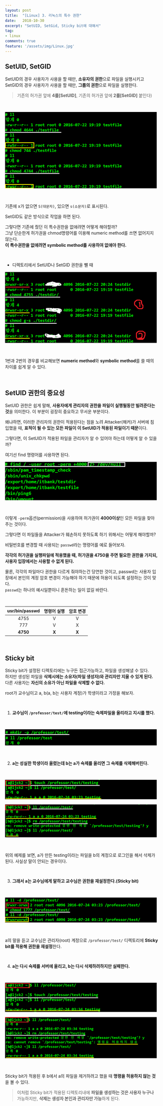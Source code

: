 ```yaml
---
layout: post
title:  "[Linux] 3. 리눅스의 특수 권한"
date:   2018-10-30
excerpt: "SetUID, SetGid, Sticky bit에 대해서"
tag:
- linux
comments: true
feature: '/assets/img/Linux.jpg'
---
```


## SetUID, SetGID

SetUID의 경우 사용자가 사용을 할 때만, **소유자의 권한**으로 파일을 실행시키고 SetGID의 경우 사용자가 사용을 할 때만, **그룹의 권한**으로 파일을 실행한다.

> 기존의 허가권 앞에 **4를[SetUID]**, 기존의 허가권 앞에 **2를[SetGID]** 붙인다)

<br/>

![SetUID](/assets/img/linux_setUID.png)

<br/>

기존에 x가 없으면 `S(대문자)`, 있으면 `s(소문자)`로 표시된다.

SetGID도 같은 방식으로 작업을 하면 된다.

그렇다면 기존에 줬던 이 특수권한을 없애려면 어떻게 해야할까?<br/>
그냥 단순한게 허가권을 chmod명령어를 이용해 numeric method를 쓰면 없어지지 않는다.<br/>
**이 특수권한을 없애려면 symbolic method를 사용하여 없애야 한다.**

<br/>

* 디렉토리에서 SetUID나 SetGID 권한을 뺄 때

![SetUID](/assets/img/linux_SetGID,UID.png)

<br/>

1번과 2번의 경우를 비교해보면 **numeric method**와 **symbolic method**를 쓸 때의 차이를 쉽게 알 수 있다.

<br/>

## SetUID 권한의 중요성

SetUID 권한은 쉽게 말해, **사용자에게 관리자의 권한을 파일이 실행될동안 빌려준다는 것**을 의미한다. 이 부분이 굉장히 중요하고 무서운 부분이다.

왜냐하면, 이러한 관리자의 권한이 적용된다는 점을 노려 Attacker(해커)가 서버에 침입했을 때, **표적이 될 수 있는 모든 파일이 이 SetUID가 적용된 파일이기 때문**이다.

그렇다면, 이 SetUID가 적용된 파일을 관리자가 알 수 있어야 하는데 어떻게 알 수 있을까? 

여기선 find 명령어를 사용하면 된다.

![perm](/assets/img/linux_perm.png)

<br/>

이렇게 `-perm`옵션(permission)을 사용하여 허가권이 **4000이상**인 모든 파일을 찾아주는 것이다.

그렇다면 이 파일들을 Attacker가 훼손하지 못하도록 하기 위해서는 어떻게 해야할까?

비밀번호를 변경할 때 사용되는 `passwd`라는 명령어를 예로 들어보자.

**각각의 허가권을 실행파일에 적용했을 때, 허가권을 4750을 주면 필요한 권한을 가지되, 사용자 입장에서는 사용할 수 없게 된다.**

물론, 각각의 파일마다 권한을 다르게 줘야하는건 당연한 것이고, passwd는 사용자 입장에서 본인의 계정 암호 변경이 가능해야 하기 때문에 허용이 되도록 설정하는 것이 맞다.<br/>
`passwd`는 하나의 예시일뿐이니 혼돈하는 일이 없길 바란다.

<br/>

|   usr/bin/passwd |   명령어 실행   |    암호 변경   |
| :--------------: | :------------: | :------------:| 
|       4755       |        V       |       V       |
|       777        |        V       |       X       |
|     **4750**     |    **X**       |     **X**     |

<br/>

## Sticky bit

Sticky bit가 설정된 디렉토리에는 누구든 접근가능하고, 파일을 생성해낼 수 있다.<br/> 하지만 생성된 파일을 **삭제시에는 소유자(파일 생성자)와 관리자만 지울 수 있게 된다.**<br/>
다른 사용자는 **자신의 소유가 아닌 파일을 삭제할 수 없다.**

root가 교수님이고 a, b(a, b는 사용자 계정)가 학생이라고 가정을 해보자.

<br/>

1. **교수님이 `/professor/test/`에 testing이라는 숙제파일을 올리라고 지시를 했다.**

<br/>

![perm](/assets/img/linux_Stickybit1.png)

<br/>

2. **a는 성실한 학생이라 올렸는데 b는 a가 숙제를 올리면 그 숙제를 삭제해버린다.**

<br/>

![perm](/assets/img/linux_Stickybit2.png)

![perm](/assets/img/linux_Stickybit3.png)

<br/>

위의 예제를 보면, a가 만든 testing이라는 파일을 b의 계정으로 로그인을 해서 삭제가 된다. 사실상 말이 안되는 경우이다.

<br/>

3. **그래서 a는 교수님에게 말하고 교수님은 권한을 재설정한다.(Sticky bit)**

<br/>

![perm](/assets/img/linux_Stickybit4.png)

<br/>

a의 말을 듣고 교수님은 관리자(root) 계정으로 `/professor/test/` 디렉토리에 **Sticky bit를 적용해 권한을 재설정**한다.

<br/>

4. **a는 다시 숙제를 서버에 올리고, b는 다시 삭제하려하지만 실패한다.**

<br/>

![perm](/assets/img/linux_Stickybit5.png)

![perm](/assets/img/linux_Stickybit6.png)

<br/>

Sticky bit가 적용된 후 b에서 a의 파일을 제거하려고 했을 때 **명령을 허용하지 않는 것**을 볼 수 있다.

> 이처럼 Sticky bit가 적용된 디렉토리내에 **파일을 생성하는 것은 사용자 누구나** 가능하지만, **삭제는 생성자 본인과 관리자만 가능**하게 된다.